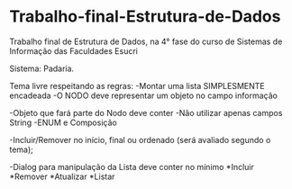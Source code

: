# Trabalho-final-Estrutura-de-Dados
Trabalho final de Estrutura de Dados, na 4° fase do curso de Sistemas de Informação das Faculdades Esucri

Sistema: Padaria.

Tema livre respeitando as regras:
-Montar uma lista SIMPLESMENTE encadeada
-O NODO deve representar um objeto no campo informação

-Objeto que fará parte do Nodo deve conter
	-Não utilizar apenas campos String
	-ENUM e Composição

-Incluir/Remover no início, final ou ordenado (será avaliado segundo o tema);

-Dialog para manipulação da Lista deve conter no mínimo
*Incluir
*Remover
*Atualizar
*Listar

